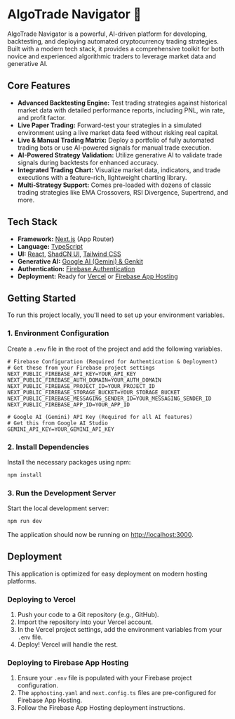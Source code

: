 # AlgoTrade Navigator 🚀

AlgoTrade Navigator is a powerful, AI-driven platform for developing, backtesting, and deploying automated cryptocurrency trading strategies. Built with a modern tech stack, it provides a comprehensive toolkit for both novice and experienced algorithmic traders to leverage market data and generative AI.

## Core Features

-   **Advanced Backtesting Engine:** Test trading strategies against historical market data with detailed performance reports, including PNL, win rate, and profit factor.
-   **Live Paper Trading:** Forward-test your strategies in a simulated environment using a live market data feed without risking real capital.
-   **Live & Manual Trading Matrix:** Deploy a portfolio of fully automated trading bots or use AI-powered signals for manual trade execution.
-   **AI-Powered Strategy Validation:** Utilize generative AI to validate trade signals during backtests for enhanced accuracy.
-   **Integrated Trading Chart:** Visualize market data, indicators, and trade executions with a feature-rich, lightweight charting library.
-   **Multi-Strategy Support:** Comes pre-loaded with dozens of classic trading strategies like EMA Crossovers, RSI Divergence, Supertrend, and more.

## Tech Stack

-   **Framework:** [Next.js](https://nextjs.org/) (App Router)
-   **Language:** [TypeScript](https://www.typescriptlang.org/)
-   **UI:** [React](https://react.dev/), [ShadCN UI](https://ui.shadcn.com/), [Tailwind CSS](https://tailwindcss.com/)
-   **Generative AI:** [Google AI (Gemini) & Genkit](https://firebase.google.com/docs/genkit)
-   **Authentication:** [Firebase Authentication](https://firebase.google.com/docs/auth)
-   **Deployment:** Ready for [Vercel](https://vercel.com) or [Firebase App Hosting](https://firebase.google.com/docs/app-hosting)

## Getting Started

To run this project locally, you'll need to set up your environment variables.

### 1. Environment Configuration

Create a `.env` file in the root of the project and add the following variables.

```env
# Firebase Configuration (Required for Authentication & Deployment)
# Get these from your Firebase project settings
NEXT_PUBLIC_FIREBASE_API_KEY=YOUR_API_KEY
NEXT_PUBLIC_FIREBASE_AUTH_DOMAIN=YOUR_AUTH_DOMAIN
NEXT_PUBLIC_FIREBASE_PROJECT_ID=YOUR_PROJECT_ID
NEXT_PUBLIC_FIREBASE_STORAGE_BUCKET=YOUR_STORAGE_BUCKET
NEXT_PUBLIC_FIREBASE_MESSAGING_SENDER_ID=YOUR_MESSAGING_SENDER_ID
NEXT_PUBLIC_FIREBASE_APP_ID=YOUR_APP_ID

# Google AI (Gemini) API Key (Required for all AI features)
# Get this from Google AI Studio
GEMINI_API_KEY=YOUR_GEMINI_API_KEY
```

### 2. Install Dependencies

Install the necessary packages using npm:

```bash
npm install
```

### 3. Run the Development Server

Start the local development server:

```bash
npm run dev
```

The application should now be running on [http://localhost:3000](http://localhost:3000).

## Deployment

This application is optimized for easy deployment on modern hosting platforms.

### Deploying to Vercel

1.  Push your code to a Git repository (e.g., GitHub).
2.  Import the repository into your Vercel account.
3.  In the Vercel project settings, add the environment variables from your `.env` file.
4.  Deploy! Vercel will handle the rest.

### Deploying to Firebase App Hosting

1.  Ensure your `.env` file is populated with your Firebase project configuration.
2.  The `apphosting.yaml` and `next.config.ts` files are pre-configured for Firebase App Hosting.
3.  Follow the Firebase App Hosting deployment instructions.
